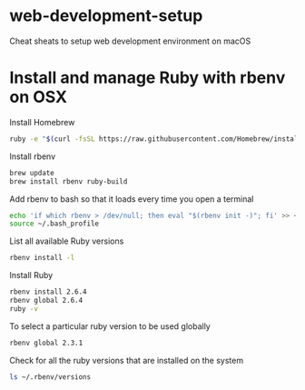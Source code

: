 # web-development-setup

Cheat sheats to setup web development environment on macOS

# Install and manage Ruby with rbenv on OSX

Install Homebrew

```bash
ruby -e "$(curl -fsSL https://raw.githubusercontent.com/Homebrew/install/master/install)"
```

Install rbenv

```bash
brew update
brew install rbenv ruby-build
```

Add rbenv to bash so that it loads every time you open a terminal

```bash
echo 'if which rbenv > /dev/null; then eval "$(rbenv init -)"; fi' >> ~/.bash_profile
source ~/.bash_profile
```

List all available Ruby versions

```bash
rbenv install -l
```

Install Ruby

```bash
rbenv install 2.6.4
rbenv global 2.6.4
ruby -v
```

To select a particular ruby version to be used globally

```bash
rbenv global 2.3.1
```

Check for all the ruby versions that are installed on the system

```bash
ls ~/.rbenv/versions
```
